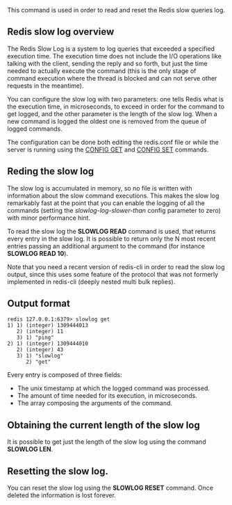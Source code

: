 This command is used in order to read and reset the Redis slow queries log.

## Redis slow log overview

The Redis Slow Log is a system to log queries that exceeded a specified
execution time. The execution time does not include the I/O operations
like talking with the client, sending the reply and so forth,
but just the time needed to actually execute the command (this is the only
stage of command execution where the thread is blocked and can not serve
other requests in the meantime).

You can configure the slow log with two parameters: one tells Redis
what is the execution time, in microseconds, to exceed in order for the
command to get logged, and the other parameter is the length of the
slow log. When a new command is logged the oldest one is removed from the
queue of logged commands.

The configuration can be done both editing the redis.conf file or 
while the server is running using
the [CONFIG GET](/commands/config-get) and [CONFIG SET](/commands/config-set)
commands.

## Reding the slow log

The slow log is accumulated in memory, so no file is written with information
about the slow command executions. This makes the slow log remarkably fast
at the point that you can enable the logging of all the commands (setting the
*slowlog-log-slower-than* config parameter to zero) with minor performance
hint.

To read the slow log the **SLOWLOG READ** command is used, that returns every
entry in the slow log. It is possible to return only the N most recent entries
passing an additional argument to the command (for instance **SLOWLOG READ 10**).

Note that you need a recent version of redis-cli in order to read the slow
log output, since this uses some feature of the protocol that was not
formerly implemented in redis-cli (deeply nested multi bulk replies).

## Output format

    redis 127.0.0.1:6379> slowlog get
    1) 1) (integer) 1309444013
       2) (integer) 11
       3) 1) "ping"
    2) 1) (integer) 1309444010
       2) (integer) 43
       3) 1) "slowlog"
          2) "get"

Every entry is composed of three fields:
* The unix timestamp at which the logged command was processed.
* The amount of time needed for its execution, in microseconds.
* The array composing the arguments of the command.

## Obtaining the current length of the slow log

It is possible to get just the length of the slow log using the command **SLOWLOG LEN**.

## Resetting the slow log.

You can reset the slow log using the **SLOWLOG RESET** command.
Once deleted the information is lost forever.
